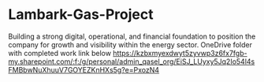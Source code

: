 # Lambark-Gas-Project
Building a strong digital, operational, and financial foundation to position the company for growth and visibility within the energy sector.
OneDrive folder with completed work link below
https://kzbxmyexdwyt5zyvwp3z6fx7fgb-my.sharepoint.com/:f:/g/personal/admin_qasel_org/EiSJ_LUyxy5Jq2Io54l4sFMBbwNuXhuuV7GOYEZKnHXs5g?e=PxozN4
